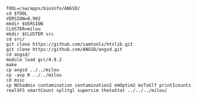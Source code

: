 
    TOOL=/sw/apps/bioinfo/ANGSD/
    cd $TOOL
    VERSION=0.902
    mkdir $VERSION
    CLUSTER=milou
    mkdir $CLUSTER src
    cd src/
    git clone https://github.com/samtools/htslib.git
    git clone https://github.com/ANGSD/angsd.git 
    cd angsd/
    module load gcc/4.9.2
    make
    cp angsd ../../milou
    cp -avp R ../../milou
    cd misc
    cp NGSadmix contamination contamination2 emOptim2 msToGlf printIcounts realSFS smartCount splitgl supersim thetaStat ../../../milou/

